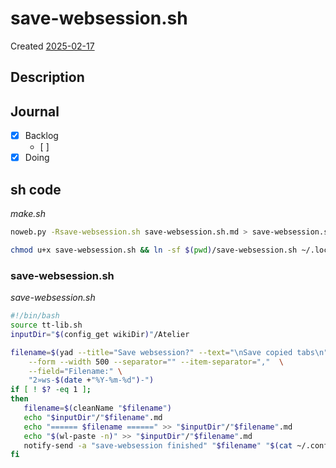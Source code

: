 # save-websession.sh
Created [2025-02-17]()


## Description

## Journal
 - [x] Backlog
    - [ ] 
 - [x] Doing
 
## sh code


*make.sh*
```bash
noweb.py -Rsave-websession.sh save-websession.sh.md > save-websession.sh && echo 'save-websession.sh' && date 
```


```bash
chmod u+x save-websession.sh && ln -sf $(pwd)/save-websession.sh ~/.local/bin/save-websession.sh && echo 'fertig'
```

### save-websession.sh
*save-websession.sh*
```bash
#!/bin/bash
source tt-lib.sh
inputDir="$(config_get wikiDir)"/Atelier

filename=$(yad --title="Save websession?" --text="\nSave copied tabs\n" \
	--form --width 500 --separator="" --item-separator=","  \
	--field="Filename:" \
	"2»ws-$(date +"%Y-%m-%d")-")
if [ ! $? -eq 1 ];
then
   filename=$(cleanName "$filename")
   echo "$inputDir"/"$filename".md
   echo "====== $filename ======" >> "$inputDir"/"$filename".md
   echo "$(wl-paste -n)" >> "$inputDir"/"$filename".md
   notify-send -a "save-websession finished" "$filename" "$(cat ~/.config/tt/log)"
fi
```
